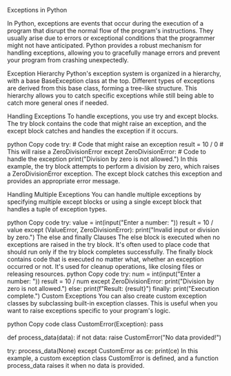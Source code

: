 Exceptions in Python

In Python, exceptions are events that occur during the execution of a program that disrupt the normal flow of the program's instructions. They usually arise due to errors or exceptional conditions that the programmer might not have anticipated. Python provides a robust mechanism for handling exceptions, allowing you to gracefully manage errors and prevent your program from crashing unexpectedly.

Exception Hierarchy
Python's exception system is organized in a hierarchy, with a base BaseException class at the top. Different types of exceptions are derived from this base class, forming a tree-like structure. This hierarchy allows you to catch specific exceptions while still being able to catch more general ones if needed.

Handling Exceptions
To handle exceptions, you use try and except blocks. The try block contains the code that might raise an exception, and the except block catches and handles the exception if it occurs.

python
Copy code
try:
    # Code that might raise an exception
    result = 10 / 0  # This will raise a ZeroDivisionError
except ZeroDivisionError:
    # Code to handle the exception
    print("Division by zero is not allowed.")
In this example, the try block attempts to perform a division by zero, which raises a ZeroDivisionError exception. The except block catches this exception and provides an appropriate error message.

Handling Multiple Exceptions
You can handle multiple exceptions by specifying multiple except blocks or using a single except block that handles a tuple of exception types.

python
Copy code
try:
    value = int(input("Enter a number: "))
    result = 10 / value
except (ValueError, ZeroDivisionError):
    print("Invalid input or division by zero.")
The else and finally Clauses
The else block is executed when no exceptions are raised in the try block. It's often used to place code that should run only if the try block completes successfully.
The finally block contains code that is executed no matter what, whether an exception occurred or not. It's used for cleanup operations, like closing files or releasing resources.
python
Copy code
try:
    num = int(input("Enter a number: "))
    result = 10 / num
except ZeroDivisionError:
    print("Division by zero is not allowed.")
else:
    print(f"Result: {result}")
finally:
    print("Execution complete.")
Custom Exceptions
You can also create custom exception classes by subclassing built-in exception classes. This is useful when you want to raise exceptions specific to your program's logic.

python
Copy code
class CustomError(Exception):
    pass

def process_data(data):
    if not data:
        raise CustomError("No data provided!")

try:
    process_data(None)
except CustomError as ce:
    print(ce)
In this example, a custom exception class CustomError is defined, and a function process_data raises it when no data is provided.

